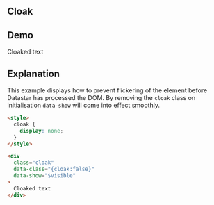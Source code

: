 ## Cloak

## Demo

<div>
  <style>
    cloak { display: none; }
  </style>
  <div class="cloak" data-class="{cloak:false}" data-show="true">
    Cloaked text
  </div>
</div>

## Explanation

This example displays how to prevent flickering of the element before Datastar has processed the DOM.
By removing the `cloak` class on initialisation `data-show` will come into effect smoothly.

```html
<style>
  cloak {
    display: none;
  }
</style>

<div
  class="cloak"
  data-class="{cloak:false}"
  data-show="$visible"
>
  Cloaked text
</div>
```
